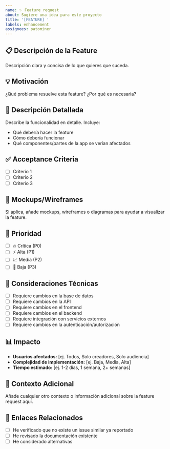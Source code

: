 ```yaml
---
name: ✨ Feature request
about: Sugiere una idea para este proyecto
title: '[FEATURE] '
labels: enhancement
assignees: patominer
---
```


## 📋 Descripción de la Feature
Descripción clara y concisa de lo que quieres que suceda.

## 💡 Motivación
¿Qué problema resuelve esta feature? ¿Por qué es necesaria?

## 📝 Descripción Detallada
Describe la funcionalidad en detalle. Incluye:
- Qué debería hacer la feature
- Cómo debería funcionar
- Qué componentes/partes de la app se verían afectados

## ✅ Acceptance Criteria
- [ ] Criterio 1
- [ ] Criterio 2
- [ ] Criterio 3

## 📸 Mockups/Wireframes
Si aplica, añade mockups, wireframes o diagramas para ayudar a visualizar la feature.

## 🎯 Prioridad
- [ ] 🔥 Crítica (P0)
- [ ] ⚡ Alta (P1)
- [ ] 📈 Media (P2)
- [ ] 🔧 Baja (P3)

## 🧪 Consideraciones Técnicas
- [ ] Requiere cambios en la base de datos
- [ ] Requiere cambios en la API
- [ ] Requiere cambios en el frontend
- [ ] Requiere cambios en el backend
- [ ] Requiere integración con servicios externos
- [ ] Requiere cambios en la autenticación/autorización

## 📊 Impacto
- **Usuarios afectados:** [ej. Todos, Solo creadores, Solo audiencia]
- **Complejidad de implementación:** [ej. Baja, Media, Alta]
- **Tiempo estimado:** [ej. 1-2 días, 1 semana, 2+ semanas]

## 📝 Contexto Adicional
Añade cualquier otro contexto o información adicional sobre la feature request aquí.

## 🔗 Enlaces Relacionados
- [ ] He verificado que no existe un issue similar ya reportado
- [ ] He revisado la documentación existente
- [ ] He considerado alternativas
